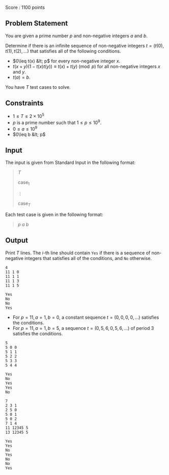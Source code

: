 Score : $1100$ points

## Problem Statement

You are given a prime number $p$ and non-negative integers $a$ and $b$.

Determine if there is an infinite sequence of non-negative integers $t = \bigl(t(0), t(1), t(2), \ldots)$ that satisfies all of the following conditions.

- $0\leq t(x) &lt; p$ for every non-negative integer $x$.
- $t(x+y)\bigl(1-t(x)t(y)\bigr)\equiv t(x)+t(y)\pmod{p}$ for all non-negative integers $x$ and $y$.
- $t(a)=b$.

You have $T$ test cases to solve.

## Constraints

- $1\leq T\leq 2\times 10^5$
- $p$ is a prime number such that $1\leq p\leq 10^9$.
- $0\leq a\leq 10^{9}$
- $0\leq b &lt; p$

## Input

The input is given from Standard Input in the following format:

> $T$
> 
> $\text{case}_1$
> 
> $\vdots$
> 
> $\text{case}_T$

Each test case is given in the following format:

> $p$ $a$ $b$

## Output

Print $T$ lines. The $i$-th line should contain `Yes` if there is a sequence of non-negative integers that satisfies all of the conditions, and `No` otherwise.

```input1
4
11 1 0
11 1 1
11 1 3
11 1 5
```

```output1
Yes
No
No
Yes
```

- For $p=11, a=1, b=0$, a constant sequence $t = (0,0,0,0,\ldots)$ satisfies the conditions.
- For $p=11, a=1, b=5$, a sequence $t = (0,5,6,0,5,6,\ldots)$ of period $3$ satisfies the conditions.

```input2
5
5 0 0
5 1 1
5 2 2
5 3 3
5 4 4
```

```output2
Yes
No
Yes
Yes
No
```

```input3
7
2 3 1
2 5 0
5 0 1
5 0 2
7 1 4
11 12345 5
13 12345 5
```

```output3
Yes
Yes
No
Yes
No
No
Yes
```